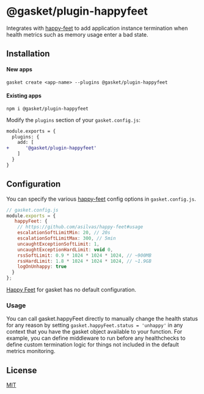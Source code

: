 # @gasket/plugin-happyfeet

Integrates with [happy-feet](https://github.com/asilvas/happy-feet#usage) to add application instance termination when health metrics such as memory usage enter a bad state.

## Installation

#### New apps

```
gasket create <app-name> --plugins @gasket/plugin-happyfeet
```

#### Existing apps

```
npm i @gasket/plugin-happyfeet
```

Modify the `plugins` section of your `gasket.config.js`:

```diff
module.exports = {
  plugins: {
    add: [
+      '@gasket/plugin-happyfeet'
    ]
  }
}
```

## Configuration

You can specify the various [happy-feet](https://github.com/asilvas/happy-feet#usage) config options in `gasket.config.js`.

```js
// gasket.config.js
module.exports = {
   happyFeet: {
    // https://github.com/asilvas/happy-feet#usage
    escalationSoftLimitMin: 20, // 20s
    escalationSoftLimitMax: 300, // 5min
    uncaughtExceptionSoftLimit: 1,
    uncaughtExceptionHardLimit: void 0,
    rssSoftLimit: 0.9 * 1024 * 1024 * 1024, // ~900MB
    rssHardLimit: 1.8 * 1024 * 1024 * 1024, // ~1.9GB
    logOnUnhappy: true
  }
};
```

[Happy Feet](https://github.com/asilvas/happy-feet#usage) for gasket has no default configuration.


### Usage
You can call gasket.happyFeet directly to manually change the health status for any reason by 
setting `gasket.happyFeet.status = 'unhappy'` in any context that you have the gasket object available to your function. 
For example, you can define middleware to run before any healthchecks to define custom termination logic for things not included in the default metrics monitoring.
## License
[MIT](./LICENSE.md)

<!-- LINKS -->
